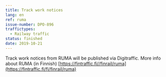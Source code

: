 ```yaml
---
title: Track work notices
lang: en
ref: ruma
issue-number: DPO-896
traffictypes:
  - Railway traffic
status: finished
date: 2019-10-21
---
```


Track work notices from RUMA will be published via Digitraffic. More info about RUMA (in Finnish) [https://fintraffic.fi//finrail/ruma](https://fintraffic.fi/fi/finrail/ruma)
